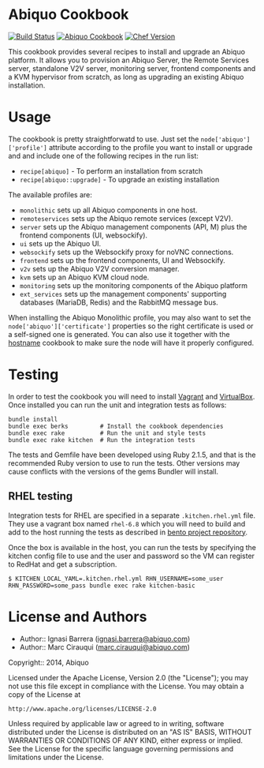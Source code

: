 Abiquo Cookbook
===============

[![Build Status](https://travis-ci.org/abiquo/abiquo-cookbook.svg?branch=master)](https://travis-ci.org/abiquo/abiquo-cookbook)
[![Abiquo Cookbook](http://img.shields.io/badge/cookbook-v0.10.0-blue.svg?style=flat)](https://supermarket.chef.io/cookbooks/abiquo)
[![Chef Version](http://img.shields.io/badge/chef-v12.5.1-orange.svg?style=flat)](https://www.chef.io)

This cookbook provides several recipes to install and upgrade an Abiquo platform.
It allows you to provision an Abiquo Server, the Remote Services server, standalone V2V
server, monitoring server, frontend components and a KVM hypervisor from scratch,
as long as upgrading an existing Abiquo installation.

# Usage

The cookbook is pretty straightforwatd to use. Just set the `node['abiquo']['profile']` attribute
according to the profile you want to install or upgrade and and include one of the following recipes
in the run list:

* `recipe[abiquo]` - To perform an installation from scratch
* `recipe[abiquo::upgrade]` - To upgrade an existing installation

The available profiles are: 

- `monolithic` sets up all Abiquo components in one host.
- `remoteservices` sets up the Abiquo remote services (except V2V).
- `server` sets up the Abiquo management components (API, M) plus the frontend components (UI, websockify).
- `ui` sets up the Abiquo UI.
- `websockify` sets up the Websockify proxy for noVNC connections.
- `frontend` sets up the frontend components, UI and Websockify.
- `v2v` sets up the Abiquo V2V conversion manager.
- `kvm` sets up an Abiquo KVM cloud node.
- `monitoring` sets up the monitoring components of the Abiquo platform
- `ext_services` sets up the management components' supporting databases (MariaDB, Redis) and the RabbitMQ message bus.

When installing the Abiquo Monolithic profile, you may also want to set the `node['abiquo']['certificate']`
properties so the right certificate is used or a self-signed one is generated. You can also use it together
with the [hostname](http://community.opscode.com/cookbooks/hostname) cookbook to make sure the node will have it properly configured.

# Testing

In order to test the cookbook you will need to install [Vagrant](https://www.vagrantup.com/) and [VirtualBox](https://www.virtualbox.org/).
Once installed you can run the unit and integration tests as follows:

    bundle install
    bundle exec berks         # Install the cookbook dependencies
    bundle exec rake          # Run the unit and style tests
    bundle exec rake kitchen  # Run the integration tests

The tests and Gemfile have been developed using Ruby 2.1.5, and that is the recommended Ruby version to use to run the tests.
Other versions may cause conflicts with the versions of the gems Bundler will install.

## RHEL testing

Integration tests for RHEL are specified in a separate ```.kitchen.rhel.yml``` file. They use a vagrant box named ```rhel-6.8``` which you will need to build and add to the host running the tests as described in [bento project repository](https://github.com/chef/bento).

Once the box is available in the host, you can run the tests by specifying the kitchen config file to use and the user and password so the VM can register to RedHat and get a subscription.

```
$ KITCHEN_LOCAL_YAML=.kitchen.rhel.yml RHN_USERNAME=some_user RHN_PASSWORD=some_pass bundle exec rake kitchen-basic
```

# License and Authors

* Author:: Ignasi Barrera (ignasi.barrera@abiquo.com)
* Author:: Marc Cirauqui (marc.cirauqui@abiquo.com)

Copyright:: 2014, Abiquo

Licensed under the Apache License, Version 2.0 (the "License");
you may not use this file except in compliance with the License.
You may obtain a copy of the License at

    http://www.apache.org/licenses/LICENSE-2.0

Unless required by applicable law or agreed to in writing, software
distributed under the License is distributed on an "AS IS" BASIS,
WITHOUT WARRANTIES OR CONDITIONS OF ANY KIND, either express or implied.
See the License for the specific language governing permissions and
limitations under the License.
